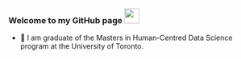 ### Welcome to my GitHub page <img src="https://raw.githubusercontent.com/MartinHeinz/MartinHeinz/master/wave.gif" width="30px">

- 🔑 I am graduate of the Masters in Human-Centred Data Science program at the University of Toronto. 

